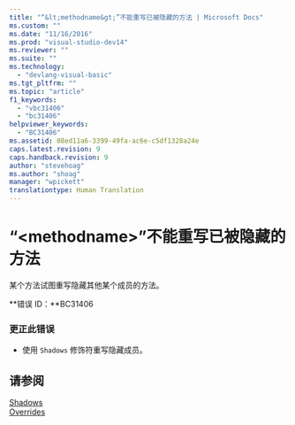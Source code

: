 ```yaml
---
title: "“&lt;methodname&gt;”不能重写已被隐藏的方法 | Microsoft Docs"
ms.custom: ""
ms.date: "11/16/2016"
ms.prod: "visual-studio-dev14"
ms.reviewer: ""
ms.suite: ""
ms.technology: 
  - "devlang-visual-basic"
ms.tgt_pltfrm: ""
ms.topic: "article"
f1_keywords: 
  - "vbc31406"
  - "bc31406"
helpviewer_keywords: 
  - "BC31406"
ms.assetid: 08ed11a6-3399-49fa-ac6e-c5df1328a24e
caps.latest.revision: 9
caps.handback.revision: 9
author: "stevehoag"
ms.author: "shoag"
manager: "wpickett"
translationtype: Human Translation
---
```

# “&lt;methodname&gt;”不能重写已被隐藏的方法
某个方法试图重写隐藏其他某个成员的方法。  
  
 **错误 ID：**BC31406  
  
### 更正此错误  
  
-   使用 `Shadows` 修饰符重写隐藏成员。  
  
## 请参阅  
 [Shadows](../../visual-basic/language-reference/modifiers/shadows.md)   
 [Overrides](../../visual-basic/language-reference/modifiers/overrides.md)